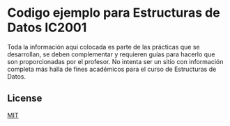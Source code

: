 # Codigo ejemplo para Estructuras de Datos IC2001

Toda la información aqui colocada es parte de las prácticas que se desarrollan, se deben complementar y requieren guías para hacerlo que son proporcionadas por el profesor. No intenta ser un sitio con información completa más halla de fines académicos para el curso de Estructuras de Datos.

## License
[MIT](https://choosealicense.com/licenses/mit/)

